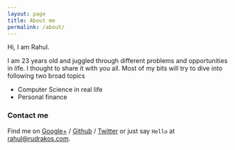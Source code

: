 ```yaml
---
layout: page
title: About me
permalink: /about/
---
```


Hi, I am Rahul.

I am 23 years old and juggled through different problems and opportunities in life. I thought to share it with you all. Most of my bits will try to dive into following two broad topics

  * Computer Science in real life
  * Personal finance

### Contact me

Find me on [Google+][google] / [Github][github] / [Twitter][Twitter] or just say `Hello` at
[rahul@rudrakos.com](mailto:rahul@rudrakos.com).


[email]: mailto:rahul@rudrakos.com
[github]: https://github.com/rahulrrixe
[google]: https://plus.google.com/+RahulRRixe
[twitter]: https://twitter.com/RahulRRixe
